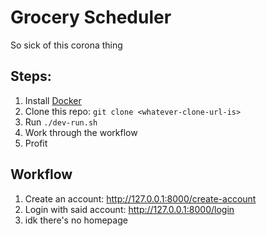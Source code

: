 # Grocery Scheduler
So sick of this corona thing

## Steps:
1. Install [Docker](https://docs.docker.com/docker-for-mac/install/)
2. Clone this repo: `git clone <whatever-clone-url-is>`
3. Run `./dev-run.sh`
4. Work through the workflow
5. Profit

## Workflow
1. Create an account: http://127.0.0.1:8000/create-account
2. Login with said account: http://127.0.0.1:8000/login
3. idk there's no homepage